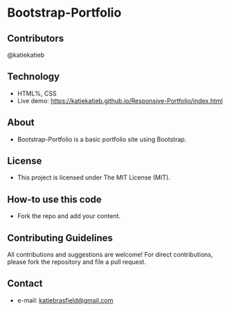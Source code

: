 # Bootstrap-Portfolio


## Contributors
@katiekatieb


## Technology
* HTML%, CSS
* Live demo: https://katiekatieb.github.io/Responsive-Portfolio/index.html

## About
* Bootstrap-Portfolio is a basic portfolio site using Bootstrap.

## License 
* This project is licensed under The MIT License (MIT).


## How-to use this code
* Fork the repo and add your content.

## Contributing Guidelines
All contributions and suggestions are welcome!
For direct contributions, please fork the repository and file a pull request. 

## Contact
* e-mail: katiebrasfield@gmail.com
